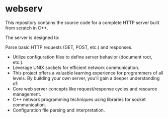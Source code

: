 # webserv

This repository contains the source code for a complete HTTP server built from scratch in C++.

The server is designed to:

Parse basic HTTP requests (GET, POST, etc.) and responses.
- Utilize configuration files to define server behavior (document root, etc.).
- Leverage UNIX sockets for efficient network communication.
- This project offers a valuable learning experience for programmers of all levels. By building your own server, you'll gain a deeper understanding of:
- Core web server concepts like request/response cycles and resource management.
- C++ network programming techniques using libraries for socket communication.
- Configuration file parsing and interpretation.

